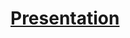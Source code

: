 # [Presentation](https://bitbucket.org/Marnikitta/lunch/raw/750fb6877f82516c46c951720081678fd88ebed4/presentation/document.pdf)
